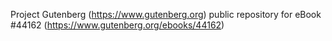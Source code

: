 Project Gutenberg (https://www.gutenberg.org) public repository for eBook #44162 (https://www.gutenberg.org/ebooks/44162)
